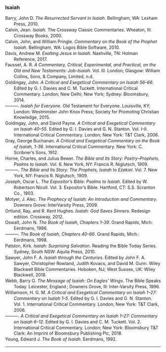 ### Isaiah

<div class="csl-bib-body" style="line-height: 1.35; margin-left: 2em; text-indent:-2em;">
  <div class="csl-entry">Barry, John D. <i>The Resurrected Servant in Isaiah</i>. Bellingham, WA: Lexham Press, 2010.</div>
  <span class="Z3988" title="url_ver=Z39.88-2004&amp;ctx_ver=Z39.88-2004&amp;rfr_id=info%3Asid%2Fzotero.org%3A2&amp;rft_val_fmt=info%3Aofi%2Ffmt%3Akev%3Amtx%3Abook&amp;rft.genre=book&amp;rft.btitle=The%20Resurrected%20Servant%20in%20Isaiah&amp;rft.place=Bellingham%2C%20WA&amp;rft.publisher=Lexham%20Press&amp;rft.aufirst=John%20D&amp;rft.aulast=Barry&amp;rft.au=John%20D%20Barry&amp;rft.date=2010"></span>
  <div class="csl-entry">Calvin, Jean. <i>Isaiah</i>. The Crossway Classic Commentaries. Wheaton, Ill: Crossway Books, 2000.</div>
  <span class="Z3988" title="url_ver=Z39.88-2004&amp;ctx_ver=Z39.88-2004&amp;rfr_id=info%3Asid%2Fzotero.org%3A2&amp;rft_id=urn%3Aisbn%3A978-1-58134-156-0&amp;rft_val_fmt=info%3Aofi%2Ffmt%3Akev%3Amtx%3Abook&amp;rft.genre=book&amp;rft.btitle=Isaiah&amp;rft.place=Wheaton%2C%20Ill&amp;rft.publisher=Crossway%20Books&amp;rft.series=The%20Crossway%20classic%20commentaries&amp;rft.aufirst=Jean&amp;rft.aulast=Calvin&amp;rft.au=Jean%20Calvin&amp;rft.date=2000&amp;rft.tpages=400&amp;rft.isbn=978-1-58134-156-0"></span>
  <div class="csl-entry">Calvin, John, and William Pringle. <i>Commentary on the Book of the Prophet Isaiah</i>. Bellingham, WA: Logos Bible Software, 2010.</div>
  <span class="Z3988" title="url_ver=Z39.88-2004&amp;ctx_ver=Z39.88-2004&amp;rfr_id=info%3Asid%2Fzotero.org%3A2&amp;rft_val_fmt=info%3Aofi%2Ffmt%3Akev%3Amtx%3Abook&amp;rft.genre=book&amp;rft.btitle=Commentary%20on%20the%20Book%20of%20the%20Prophet%20Isaiah&amp;rft.place=Bellingham%2C%20WA&amp;rft.publisher=Logos%20Bible%20Software&amp;rft.aufirst=John&amp;rft.aulast=Calvin&amp;rft.au=John%20Calvin&amp;rft.au=William%20Pringle&amp;rft.date=2010"></span>
  <div class="csl-entry">Davis, Andrew M. <i>Exalting Jesus in Isaiah</i>. Nashville, TN: Holman Reference, 2017.</div>
  <span class="Z3988" title="url_ver=Z39.88-2004&amp;ctx_ver=Z39.88-2004&amp;rfr_id=info%3Asid%2Fzotero.org%3A2&amp;rft_val_fmt=info%3Aofi%2Ffmt%3Akev%3Amtx%3Abook&amp;rft.genre=book&amp;rft.btitle=Exalting%20Jesus%20in%20Isaiah&amp;rft.place=Nashville%2C%20TN&amp;rft.publisher=Holman%20Reference&amp;rft.aufirst=Andrew%20M.&amp;rft.aulast=Davis&amp;rft.au=Andrew%20M.%20Davis&amp;rft.date=2017"></span>
  <div class="csl-entry">Fausset, A. R. <i>A Commentary, Critical, Experimental, and Practical, on the Old and New Testaments: Job–Isaiah</i>. Vol. III. London; Glasgow: William Collins, Sons, &amp; Company, Limited, n.d.</div>
  <span class="Z3988" title="url_ver=Z39.88-2004&amp;ctx_ver=Z39.88-2004&amp;rfr_id=info%3Asid%2Fzotero.org%3A2&amp;rft_val_fmt=info%3Aofi%2Ffmt%3Akev%3Amtx%3Abook&amp;rft.genre=book&amp;rft.btitle=A%20Commentary%2C%20Critical%2C%20Experimental%2C%20and%20Practical%2C%20on%20the%20Old%20and%20New%20Testaments%3A%20Job%E2%80%93Isaiah&amp;rft.place=London%3B%20Glasgow&amp;rft.publisher=William%20Collins%2C%20Sons%2C%20%26%20Company%2C%20Limited&amp;rft.aufirst=A.%20R.&amp;rft.aulast=Fausset&amp;rft.au=A.%20R.%20Fausset"></span>
  <div class="csl-entry">Goldingay, John. <i>A Critical and Exegetical Commentary on Isaiah 56–66</i>. Edited by G. I. Davies and C. M. Tuckett. International Critical Commentary. London; New Delhi; New York; Sydney: Bloomsbury, 2014.</div>
  <span class="Z3988" title="url_ver=Z39.88-2004&amp;ctx_ver=Z39.88-2004&amp;rfr_id=info%3Asid%2Fzotero.org%3A2&amp;rft_val_fmt=info%3Aofi%2Ffmt%3Akev%3Amtx%3Abook&amp;rft.genre=book&amp;rft.btitle=A%20Critical%20and%20Exegetical%20Commentary%20on%20Isaiah%2056%E2%80%9366&amp;rft.place=London%3B%20New%20Delhi%3B%20New%20York%3B%20Sydney&amp;rft.publisher=Bloomsbury&amp;rft.series=International%20Critical%20Commentary&amp;rft.aufirst=John&amp;rft.aulast=Goldingay&amp;rft.au=John%20Goldingay&amp;rft.au=G.%20I.%20Davies&amp;rft.au=C.%20M.%20Tuckett&amp;rft.date=2014"></span>
  <div class="csl-entry">———. <i>Isaiah for Everyone</i>. Old Testament for Everyone. Louisville, KY; London: Westminster John Knox Press; Society for Promoting Christian Knowledge, 2015.</div>
  <span class="Z3988" title="url_ver=Z39.88-2004&amp;ctx_ver=Z39.88-2004&amp;rfr_id=info%3Asid%2Fzotero.org%3A2&amp;rft_val_fmt=info%3Aofi%2Ffmt%3Akev%3Amtx%3Abook&amp;rft.genre=book&amp;rft.btitle=Isaiah%20for%20Everyone&amp;rft.place=Louisville%2C%20KY%3B%20London&amp;rft.publisher=Westminster%20John%20Knox%20Press%3B%20Society%20for%20Promoting%20Christian%20Knowledge&amp;rft.series=Old%20Testament%20for%20Everyone&amp;rft.aufirst=John&amp;rft.aulast=Goldingay&amp;rft.au=John%20Goldingay&amp;rft.date=2015"></span>
  <div class="csl-entry">Goldingay, John, and David Payne. <i>A Critical and Exegetical Commentary on Isaiah 40–55</i>. Edited by G. I. Davies and G. N. Stanton. Vol. I–II. International Critical Commentary. London; New York: T&amp;T Clark, 2006.</div>
  <span class="Z3988" title="url_ver=Z39.88-2004&amp;ctx_ver=Z39.88-2004&amp;rfr_id=info%3Asid%2Fzotero.org%3A2&amp;rft_val_fmt=info%3Aofi%2Ffmt%3Akev%3Amtx%3Abook&amp;rft.genre=book&amp;rft.btitle=A%20Critical%20and%20Exegetical%20Commentary%20on%20Isaiah%2040%E2%80%9355&amp;rft.place=London%3B%20New%20York&amp;rft.publisher=T%26T%20Clark&amp;rft.series=International%20Critical%20Commentary&amp;rft.aufirst=John&amp;rft.aulast=Goldingay&amp;rft.au=John%20Goldingay&amp;rft.au=David%20Payne&amp;rft.au=G.%20I.%20Davies&amp;rft.au=G.%20N.%20Stanton&amp;rft.date=2006"></span>
  <div class="csl-entry">Gray, George Buchanan. <i>A Critical and Exegetical Commentary on the Book of Isaiah, 1-36</i>. International Critical Commentary. New York: C. Scribner’s Sons, 1912.</div>
  <span class="Z3988" title="url_ver=Z39.88-2004&amp;ctx_ver=Z39.88-2004&amp;rfr_id=info%3Asid%2Fzotero.org%3A2&amp;rft_val_fmt=info%3Aofi%2Ffmt%3Akev%3Amtx%3Abook&amp;rft.genre=book&amp;rft.btitle=A%20critical%20and%20exegetical%20commentary%20on%20the%20book%20of%20Isaiah%2C%201-36&amp;rft.place=New%20York&amp;rft.publisher=C.%20Scribner%E2%80%99s%20Sons&amp;rft.series=International%20Critical%20Commentary&amp;rft.aufirst=George%20Buchanan&amp;rft.aulast=Gray&amp;rft.au=George%20Buchanan%20Gray&amp;rft.date=1912"></span>
  <div class="csl-entry">Horne, Charles, and Julius Bewer. <i>The Bible and Its Story: Poetry–Prophets, Psalms to Isaiah</i>. Vol. 6. New York, NY: Francis R. Niglutsch, 1909.</div>
  <span class="Z3988" title="url_ver=Z39.88-2004&amp;ctx_ver=Z39.88-2004&amp;rfr_id=info%3Asid%2Fzotero.org%3A2&amp;rft_val_fmt=info%3Aofi%2Ffmt%3Akev%3Amtx%3Abook&amp;rft.genre=book&amp;rft.btitle=The%20Bible%20and%20its%20Story%3A%20Poetry%E2%80%93Prophets%2C%20Psalms%20to%20Isaiah&amp;rft.place=New%20York%2C%20NY&amp;rft.publisher=Francis%20R.%20Niglutsch&amp;rft.aufirst=Charles&amp;rft.aulast=Horne&amp;rft.au=Charles%20Horne&amp;rft.au=Julius%20Bewer&amp;rft.date=1909"></span>
  <div class="csl-entry">———. <i>The Bible and Its Story: The Prophets, Isaiah to Ezekiel</i>. Vol. 7. New York, NY: Francis R. Niglutsch, 1909.</div>
  <span class="Z3988" title="url_ver=Z39.88-2004&amp;ctx_ver=Z39.88-2004&amp;rfr_id=info%3Asid%2Fzotero.org%3A2&amp;rft_val_fmt=info%3Aofi%2Ffmt%3Akev%3Amtx%3Abook&amp;rft.genre=book&amp;rft.btitle=The%20Bible%20and%20its%20Story%3A%20The%20Prophets%2C%20Isaiah%20to%20Ezekiel&amp;rft.place=New%20York%2C%20NY&amp;rft.publisher=Francis%20R.%20Niglutsch&amp;rft.aufirst=Charles&amp;rft.aulast=Horne&amp;rft.au=Charles%20Horne&amp;rft.au=Julius%20Bewer&amp;rft.date=1909"></span>
  <div class="csl-entry">Joseph, Oscar L. <i>The Expositor’s Bible: Psalms to Isaiah</i>. Edited by W. Robertson Nicoll. Vol. 3. Expositor’s Bible. Hartford, CT: S.S. Scranton Co., 1903.</div>
  <span class="Z3988" title="url_ver=Z39.88-2004&amp;ctx_ver=Z39.88-2004&amp;rfr_id=info%3Asid%2Fzotero.org%3A2&amp;rft_val_fmt=info%3Aofi%2Ffmt%3Akev%3Amtx%3Abook&amp;rft.genre=book&amp;rft.btitle=The%20Expositor%E2%80%99s%20Bible%3A%20Psalms%20to%20Isaiah&amp;rft.place=Hartford%2C%20CT&amp;rft.publisher=S.S.%20Scranton%20Co.&amp;rft.series=Expositor%E2%80%99s%20Bible&amp;rft.aufirst=Oscar%20L.&amp;rft.aulast=Joseph&amp;rft.au=Oscar%20L.%20Joseph&amp;rft.au=W.%20Robertson%20Nicoll&amp;rft.date=1903"></span>
  <div class="csl-entry">Motyer, J. Alec. <i>The Prophecy of Isaiah: An Introduction and Commentary</i>. Downers Grove: InterVarsity Press, 2009.</div>
  <span class="Z3988" title="url_ver=Z39.88-2004&amp;ctx_ver=Z39.88-2004&amp;rfr_id=info%3Asid%2Fzotero.org%3A2&amp;rft_id=urn%3Aisbn%3A978-0-8308-1593-7%20978-0-8308-9524-3&amp;rft_val_fmt=info%3Aofi%2Ffmt%3Akev%3Amtx%3Abook&amp;rft.genre=book&amp;rft.btitle=The%20Prophecy%20of%20Isaiah%3A%20An%20Introduction%20and%20Commentary&amp;rft.place=Downers%20Grove&amp;rft.publisher=InterVarsity%20Press&amp;rft.aufirst=J.%20Alec&amp;rft.aulast=Motyer&amp;rft.au=J.%20Alec%20Motyer&amp;rft.date=2009&amp;rft.tpages=1&amp;rft.isbn=978-0-8308-1593-7%20978-0-8308-9524-3&amp;rft.language=eng"></span>
  <div class="csl-entry">Ortlund, Ray, and R. Kent Hughes. <i>Isaiah: God Saves Sinners</i>. Redesign edition. Crossway, 2012.</div>
  <span class="Z3988" title="url_ver=Z39.88-2004&amp;ctx_ver=Z39.88-2004&amp;rfr_id=info%3Asid%2Fzotero.org%3A2&amp;rft_id=urn%3Aisbn%3A978-1-4335-3547-5&amp;rft_val_fmt=info%3Aofi%2Ffmt%3Akev%3Amtx%3Abook&amp;rft.genre=book&amp;rft.btitle=Isaiah%3A%20God%20Saves%20Sinners&amp;rft.publisher=Crossway&amp;rft.edition=Redesign%20edition&amp;rft.aufirst=Ray&amp;rft.aulast=Ortlund&amp;rft.au=Ray%20Ortlund&amp;rft.au=R.%20Kent%20Hughes&amp;rft.date=2012-08-31&amp;rft.tpages=496&amp;rft.isbn=978-1-4335-3547-5&amp;rft.language=English"></span>
  <div class="csl-entry">Oswalt, John N. <i>The Book of Isaiah, Chapters 1–39</i>. Grand Rapids, Mich: Eerdmans, 1986.</div>
  <span class="Z3988" title="url_ver=Z39.88-2004&amp;ctx_ver=Z39.88-2004&amp;rfr_id=info%3Asid%2Fzotero.org%3A2&amp;rft_id=urn%3Aisbn%3A978-0-8028-2529-2&amp;rft_val_fmt=info%3Aofi%2Ffmt%3Akev%3Amtx%3Abook&amp;rft.genre=book&amp;rft.btitle=The%20Book%20of%20Isaiah%2C%20Chapters%201%E2%80%9339&amp;rft.place=Grand%20Rapids%2C%20Mich&amp;rft.publisher=Eerdmans&amp;rft.aufirst=John%20N.&amp;rft.aulast=Oswalt&amp;rft.au=John%20N.%20Oswalt&amp;rft.date=1986-07-25&amp;rft.tpages=759&amp;rft.isbn=978-0-8028-2529-2&amp;rft.language=English"></span>
  <div class="csl-entry">———. <i>The Book of Isaiah, Chapters 40–66</i>. Grand Rapids, Mich.: Eerdmans, 1998.</div>
  <span class="Z3988" title="url_ver=Z39.88-2004&amp;ctx_ver=Z39.88-2004&amp;rfr_id=info%3Asid%2Fzotero.org%3A2&amp;rft_id=urn%3Aisbn%3A978-0-8028-2534-6&amp;rft_val_fmt=info%3Aofi%2Ffmt%3Akev%3Amtx%3Abook&amp;rft.genre=book&amp;rft.btitle=The%20Book%20of%20Isaiah%2C%20Chapters%2040%E2%80%9366&amp;rft.place=Grand%20Rapids%2C%20Mich.&amp;rft.publisher=Eerdmans&amp;rft.aufirst=John%20N.&amp;rft.aulast=Oswalt&amp;rft.au=John%20N.%20Oswalt&amp;rft.date=1998-03-04&amp;rft.tpages=773&amp;rft.isbn=978-0-8028-2534-6&amp;rft.language=English"></span>
  <div class="csl-entry">Patston, Kirk. <i>Isaiah: Surprising Salvation</i>. Reading the Bible Today Series. Sydney, South NSW: Aquila Press, 2010.</div>
  <span class="Z3988" title="url_ver=Z39.88-2004&amp;ctx_ver=Z39.88-2004&amp;rfr_id=info%3Asid%2Fzotero.org%3A2&amp;rft_val_fmt=info%3Aofi%2Ffmt%3Akev%3Amtx%3Abook&amp;rft.genre=book&amp;rft.btitle=Isaiah%3A%20Surprising%20Salvation&amp;rft.place=Sydney%2C%20South%20NSW&amp;rft.publisher=Aquila%20Press&amp;rft.series=Reading%20the%20Bible%20Today%20Series&amp;rft.aufirst=Kirk&amp;rft.aulast=Patston&amp;rft.au=Kirk%20Patston&amp;rft.date=2010"></span>
  <div class="csl-entry">Sawyer, John F. A. <i>Isaiah through the Centuries</i>. Edited by John F. A. Sawyer, Christopher Rowland, Judith Kovacs, and David M. Gunn. Wiley Blackwell Bible Commentaries. Hoboken, NJ; West Sussex, UK: Wiley Blackwell, 2018.</div>
  <span class="Z3988" title="url_ver=Z39.88-2004&amp;ctx_ver=Z39.88-2004&amp;rfr_id=info%3Asid%2Fzotero.org%3A2&amp;rft_val_fmt=info%3Aofi%2Ffmt%3Akev%3Amtx%3Abook&amp;rft.genre=book&amp;rft.btitle=Isaiah%20through%20the%20Centuries&amp;rft.place=Hoboken%2C%20NJ%3B%20West%20Sussex%2C%20UK&amp;rft.publisher=Wiley%20Blackwell&amp;rft.series=Wiley%20Blackwell%20Bible%20Commentaries&amp;rft.aufirst=John%20F.%20A.&amp;rft.aulast=Sawyer&amp;rft.au=John%20F.%20A.%20Sawyer&amp;rft.au=John%20F.%20A.%20Sawyer&amp;rft.au=Christopher%20Rowland&amp;rft.au=Judith%20Kovacs&amp;rft.au=David%20M.%20Gunn&amp;rft.date=2018"></span>
  <div class="csl-entry">Webb, Barry G. <i>The Message of Isaiah: On Eagles’ Wings</i>. The Bible Speaks Today. Leicester, England ; Downers Grove, Ill: Inter-Varsity Press, 1996.</div>
  <span class="Z3988" title="url_ver=Z39.88-2004&amp;ctx_ver=Z39.88-2004&amp;rfr_id=info%3Asid%2Fzotero.org%3A2&amp;rft_id=urn%3Aisbn%3A978-0-8308-1240-0&amp;rft_val_fmt=info%3Aofi%2Ffmt%3Akev%3Amtx%3Abook&amp;rft.genre=book&amp;rft.btitle=The%20message%20of%20Isaiah%3A%20on%20eagles'%20wings&amp;rft.place=Leicester%2C%20England%20%3B%20Downers%20Grove%2C%20Ill&amp;rft.publisher=Inter-Varsity%20Press&amp;rft.series=The%20Bible%20speaks%20today&amp;rft.aufirst=Barry%20G.&amp;rft.aulast=Webb&amp;rft.au=Barry%20G.%20Webb&amp;rft.date=1996&amp;rft.tpages=252&amp;rft.isbn=978-0-8308-1240-0"></span>
  <div class="csl-entry">Williamson, H. G. M. <i>A Critical and Exegetical Commentary on Isaiah 1–27: Commentary on Isaiah 1–5</i>. Edited by G. I. Davies and G. N. Stanton. Vol. 1. International Critical Commentary. London; New York: T&amp;T Clark, 2006.</div>
  <span class="Z3988" title="url_ver=Z39.88-2004&amp;ctx_ver=Z39.88-2004&amp;rfr_id=info%3Asid%2Fzotero.org%3A2&amp;rft_val_fmt=info%3Aofi%2Ffmt%3Akev%3Amtx%3Abook&amp;rft.genre=book&amp;rft.btitle=A%20Critical%20and%20Exegetical%20Commentary%20on%20Isaiah%201%E2%80%9327%3A%20Commentary%20on%20Isaiah%201%E2%80%935&amp;rft.place=London%3B%20New%20York&amp;rft.publisher=T%26T%20Clark&amp;rft.series=International%20Critical%20Commentary&amp;rft.aufirst=H.%20G.%20M.&amp;rft.aulast=Williamson&amp;rft.au=H.%20G.%20M.%20Williamson&amp;rft.au=G.%20I.%20Davies&amp;rft.au=G.%20N.%20Stanton&amp;rft.date=2006"></span>
  <div class="csl-entry">———. <i>A Critical and Exegetical Commentary on Isaiah 1–27: Commentary on Isaiah 6–12</i>. Edited by G. I. Davies and C. M. Tuckett. Vol. 2. International Critical Commentary. London; New York: Bloomsbury T&amp;T Clark: An Imprint of Bloomsbury Publishing Plc, 2018.</div>
  <span class="Z3988" title="url_ver=Z39.88-2004&amp;ctx_ver=Z39.88-2004&amp;rfr_id=info%3Asid%2Fzotero.org%3A2&amp;rft_val_fmt=info%3Aofi%2Ffmt%3Akev%3Amtx%3Abook&amp;rft.genre=book&amp;rft.btitle=A%20Critical%20and%20Exegetical%20Commentary%20on%20Isaiah%201%E2%80%9327%3A%20Commentary%20on%20Isaiah%206%E2%80%9312&amp;rft.place=London%3B%20New%20York&amp;rft.publisher=Bloomsbury%20T%26T%20Clark%3A%20An%20Imprint%20of%20Bloomsbury%20Publishing%20Plc&amp;rft.series=International%20Critical%20Commentary&amp;rft.aufirst=H.%20G.%20M.&amp;rft.aulast=Williamson&amp;rft.au=H.%20G.%20M.%20Williamson&amp;rft.au=G.%20I.%20Davies&amp;rft.au=C.%20M.%20Tuckett&amp;rft.date=2018"></span>
  <div class="csl-entry">Young, Edward J. <i>The Book of Isaiah</i>. Eerdmans, 1992.</div>
  <span class="Z3988" title="url_ver=Z39.88-2004&amp;ctx_ver=Z39.88-2004&amp;rfr_id=info%3Asid%2Fzotero.org%3A2&amp;rft_id=urn%3Aisbn%3A978-0-8028-0595-9&amp;rft_val_fmt=info%3Aofi%2Ffmt%3Akev%3Amtx%3Abook&amp;rft.genre=book&amp;rft.btitle=The%20Book%20of%20Isaiah&amp;rft.publisher=Eerdmans&amp;rft.aufirst=Edward%20J.&amp;rft.aulast=Young&amp;rft.au=Edward%20J.%20Young&amp;rft.date=1992-12-15&amp;rft.tpages=1729&amp;rft.isbn=978-0-8028-0595-9&amp;rft.language=English"></span>
</div>

<hr>

